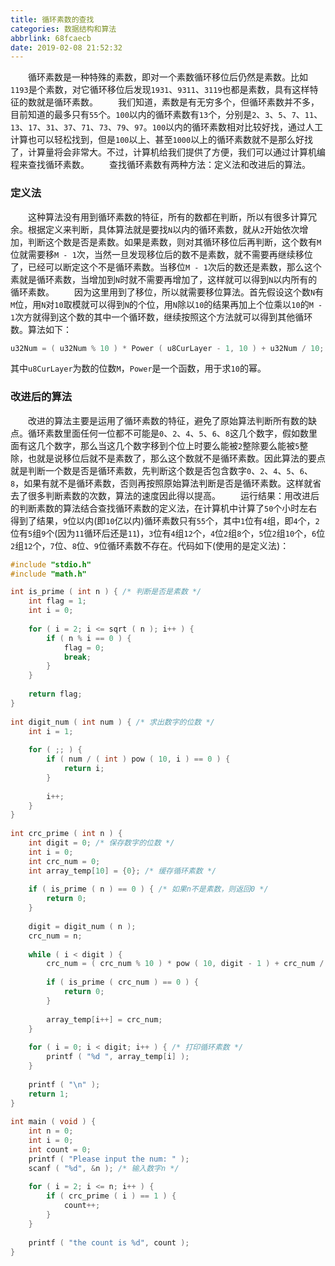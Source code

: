 ```yaml
---
title: 循环素数的查找
categories: 数据结构和算法
abbrlink: 68fcaecb
date: 2019-02-08 21:52:32
---
```

&emsp;&emsp;循环素数是一种特殊的素数，即对一个素数循环移位后仍然是素数。比如`1193`是个素数，对它循环移位后发现`1931`、`9311`、`3119`也都是素数，具有这样特征的数就是循环素数。<!--more-->
&emsp;&emsp;我们知道，素数是有无穷多个，但循环素数并不多，目前知道的最多只有`55`个。`100`以内的循环素数有`13`个，分别是`2`、`3`、`5`、`7`、`11`、`13`、`17`、`31`、`37`、`71`、`73`、`79`、`97`。`100`以内的循环素数相对比较好找，通过人工计算也可以轻松找到，但是`100`以上、甚至`1000`以上的循环素数就不是那么好找了，计算量将会非常大。不过，计算机给我们提供了方便，我们可以通过计算机编程来查找循环素数。
&emsp;&emsp;查找循环素数有两种方法：定义法和改进后的算法。

### 定义法

&emsp;&emsp;这种算法没有用到循环素数的特征，所有的数都在判断，所以有很多计算冗余。根据定义来判断，具体算法就是要找`N`以内的循环素数，就从`2`开始依次增加，判断这个数是否是素数。如果是素数，则对其循环移位后再判断，这个数有`M`位就需要移`M - 1`次，当然一旦发现移位后的数不是素数，就不需要再继续移位了，已经可以断定这个不是循环素数。当移位`M - 1`次后的数还是素数，那么这个素就是循环素数，当增加到`N`时就不需要再增加了，这样就可以得到`N`以内所有的循环素数。
&emsp;&emsp;因为这里用到了移位，所以就需要移位算法。首先假设这个数`N`有`M`位，用`N`对`10`取模就可以得到`N`的个位，用`N`除以`10`的结果再加上个位乘以`10`的`M - 1`次方就得到这个数的其中一个循环数，继续按照这个方法就可以得到其他循环数。算法如下：

``` cpp
u32Num = ( u32Num % 10 ) * Power ( u8CurLayer - 1, 10 ) + u32Num / 10;
```

其中`u8CurLayer`为数的位数`M`，`Power`是一个函数，用于求`10`的幂。

### 改进后的算法

&emsp;&emsp;改进的算法主要是运用了循环素数的特征，避免了原始算法判断所有数的缺点。循环素数里面任何一位都不可能是`0`、`2`、`4`、`5`、`6`、`8`这几个数字，假如数里面有这几个数字，那么当这几个数字移到个位上时要么能被`2`整除要么能被`5`整除，也就是说移位后就不是素数了，那么这个数就不是循环素数。因此算法的要点就是判断一个数是否是循环素数，先判断这个数是否包含数字`0`、`2`、`4`、`5`、`6`、`8`，如果有就不是循环素数，否则再按照原始算法判断是否是循环素数。这样就省去了很多判断素数的次数，算法的速度因此得以提高。
&emsp;&emsp;运行结果：用改进后的判断素数的算法结合查找循环素数的定义法，在计算机中计算了`50`个小时左右得到了结果，`9`位以内(即`10`亿以内)循环素数只有`55`个，其中`1`位有`4`组，即`4`个，`2`位有`5`组`9`个(因为`11`循环后还是`11`)，`3`位有`4`组`12`个，`4`位`2`组`8`个，`5`位`2`组`10`个，`6`位`2`组`12`个，`7`位、`8`位、`9`位循环素数不存在。代码如下(使用的是定义法)：

``` cpp
#include "stdio.h"
#include "math.h"

int is_prime ( int n ) { /* 判断是否是素数 */
    int flag = 1;
    int i = 0;
​
    for ( i = 2; i <= sqrt ( n ); i++ ) {
        if ( n % i == 0 ) {
            flag = 0;
            break;
        }
    }
​
    return flag;
}
​
int digit_num ( int num ) { /* 求出数字的位数 */
    int i = 1;
​
    for ( ;; ) {
        if ( num / ( int ) pow ( 10, i ) == 0 ) {
            return i;
        }
​
        i++;
    }
}
​
int crc_prime ( int n ) {
    int digit = 0; /* 保存数字的位数 */
    int i = 0;
    int crc_num = 0;
    int array_temp[10] = {0}; /* 缓存循环素数 */
​
    if ( is_prime ( n ) == 0 ) { /* 如果n不是素数，则返回0 */
        return 0;
    }
​
    digit = digit_num ( n );
    crc_num = n;
​
    while ( i < digit ) {
        crc_num = ( crc_num % 10 ) * pow ( 10, digit - 1 ) + crc_num / 10;
​
        if ( is_prime ( crc_num ) == 0 ) {
            return 0;
        }
​
        array_temp[i++] = crc_num;
    }
​
    for ( i = 0; i < digit; i++ ) { /* 打印循环素数 */
        printf ( "%d ", array_temp[i] );
    }
​
    printf ( "\n" );
    return 1;
}
​
int main ( void ) {
    int n = 0;
    int i = 0;
    int count = 0;
    printf ( "Please input the num: " );
    scanf ( "%d", &n ); /* 输入数字n */
​
    for ( i = 2; i <= n; i++ ) {
        if ( crc_prime ( i ) == 1 ) {
            count++;
        }
    }
​
    printf ( "the count is %d", count );
}
```